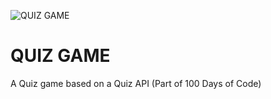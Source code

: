 ![QUIZ GAME](quinz.jpg "QUIZ GAME")
# QUIZ GAME
A Quiz game based on a Quiz API (Part of 100 Days of Code)
